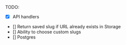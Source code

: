 TODO:

-   [x] API handlers
-   [] Return saved slug if URL already exists in Storage
-   [] Ability to choose custom slugs
-   [] Postgres
